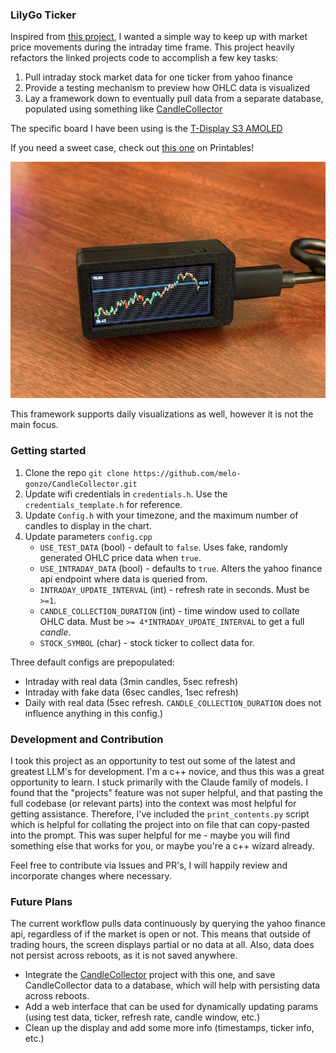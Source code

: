 ### LilyGo Ticker
Inspired from [this project](https://github.com/nishad2m8/BTC-Ticker), I wanted a simple way to keep up with market price movements during the intraday time frame. This project heavily refactors the linked projects code to accomplish a few key tasks:
1. Pull intraday stock market data for one ticker from yahoo finance
2. Provide a testing mechanism to preview how OHLC data is visualized
3. Lay a framework down to eventually pull data from a separate database, populated using something like [CandleCollector](https://github.com/melo-gonzo/CandleCollector)

The specific board I have been using is the [T-Display S3 AMOLED](https://lilygo.cc/products/t-display-s3-amoled-us?_pos=4&_sid=1d7fdbdc0&_ss=r)

If you need a sweet case, check out [this one](https://www.printables.com/model/1222074-lilygo-t-display-s3-amoled-version-20-case-remix) on Printables! 

![image](IMG_0026.JPG)

This framework supports daily visualizations as well, however it is not the main focus.

### Getting started
1. Clone the repo
   `git clone https://github.com/melo-gonzo/CandleCollector.git`
2. Update wifi credentials in `credentials.h`. Use the `credentials_template.h` for reference. 
3. Update `Config.h` with your timezone, and the maximum number of candles to display in the chart.
4. Update parameters `config.cpp`
   - `USE_TEST_DATA` (bool) - default to `false`. Uses fake, randomly generated OHLC price data when `true`.
   - `USE_INTRADAY_DATA` (bool) - defaults to `true`. Alters the yahoo finance api endpoint where data is queried from. 
   - `INTRADAY_UPDATE_INTERVAL` (int) - refresh rate in seconds. Must be `>=1`. 
   - `CANDLE_COLLECTION_DURATION` (int) - time window used to collate OHLC data. Must be `>= 4*INTRADAY_UPDATE_INTERVAL` to get a full _candle_. 
   - `STOCK_SYMBOL` (char) - stock ticker to collect data for.

Three default configs are prepopulated:
- Intraday with real data (3min candles, 5sec refresh)
- Intraday with fake data (6sec candles, 1sec refresh)
- Daily with real data (5sec refresh. `CANDLE_COLLECTION_DURATION` does not influence anything in this config.)

### Development and Contribution
I took this project as an opportunity to test out some of the latest and greatest LLM's for development. I'm a c++ novice, and thus this was a great opportunity to learn. I stuck primarily with the Claude family of models. I found that the "projects" feature was not super helpful, and that pasting the full codebase (or relevant parts) into the context was most helpful for getting assistance. Therefore, I've included the `print_contents.py` script which is helpful for collating the project into on file that can copy-pasted into the prompt. This was super helpful for me - maybe you will find something else that works for you, or maybe you're a c++ wizard already.

Feel free to contribute via Issues and PR's, I will happily review and incorporate changes where necessary.

### Future Plans
The current workflow pulls data continuously by querying the yahoo finance api, regardless of if the market is open or not. This means that outside of trading hours, the screen displays partial or no data at all. Also, data does not persist across reboots, as it is not saved anywhere.
* Integrate the [CandleCollector](https://github.com/melo-gonzo/CandleCollector) project with this one, and save CandleCollector data to a database, which will help with persisting data across reboots.
* Add a web interface that can be used for dynamically updating params (using test data, ticker, refresh rate, candle window, etc.)
* Clean up the display and add some more info (timestamps, ticker info, etc.)
